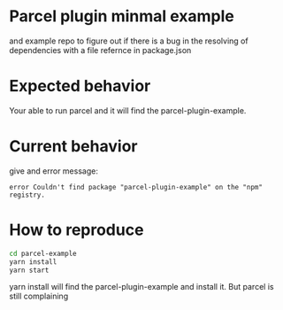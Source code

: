 # Parcel plugin minmal example

and example repo to figure out if there is a bug in the resolving of dependencies 
with a file refernce in package.json

# Expected behavior

Your able to run parcel and it will find the parcel-plugin-example.

# Current behavior

give and error message:

`error Couldn't find package "parcel-plugin-example" on the "npm" registry.`


# How to reproduce 

```bash 
cd parcel-example
yarn install
yarn start
```

yarn install will find the parcel-plugin-example and install it.
But parcel is still complaining 